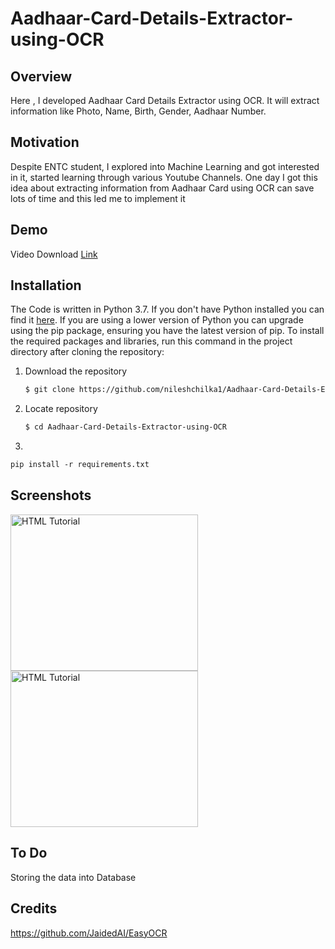 # Aadhaar-Card-Details-Extractor-using-OCR

## Overview
Here , I developed Aadhaar Card Details Extractor using OCR. It will extract information like Photo, Name, Birth, Gender, Aadhaar Number.

## Motivation
Despite ENTC student, I explored into Machine Learning and got interested in it, started learning through various Youtube Channels.
One day I got this idea about extracting information from Aadhaar Card using OCR can save lots of time and this led me to implement it 


## Demo
Video Download [Link](https://raw.githubusercontent.com/nileshchilka1/Aadhaar-Card-Details-Extractor-using-OCR/master/How%20it%20works.mp4)

## Installation
The Code is written in Python 3.7. If you don't have Python installed you can find it [here](https://www.python.org/downloads/). If you are using a lower version of Python you can upgrade using the pip package, ensuring you have the latest version of pip. To install the required packages and libraries, run this command in the project directory after cloning the repository:

1. Download the repository

    ```markdown
    $ git clone https://github.com/nileshchilka1/Aadhaar-Card-Details-Extractor-using-OCR.git
    ```



2. Locate repository

    ```markdown
    $ cd Aadhaar-Card-Details-Extractor-using-OCR
    ```

3.
         
   ```markdown
   pip install -r requirements.txt
   ```
   

## Screenshots

<img src = "https://github.com/nileshchilka1/Aadhaar-Card-Details-Extractor-using-OCR/blob/master/Screenshot%20(1).png"
         alt = "HTML Tutorial" height = "250" width = "300" />
<img src = "https://github.com/nileshchilka1/Aadhaar-Card-Details-Extractor-using-OCR/blob/master/Screenshot%20(2).png"
         alt = "HTML Tutorial" height = "250" width = "300" /> 

## To Do
Storing the data into Database
         
## Credits 
https://github.com/JaidedAI/EasyOCR
